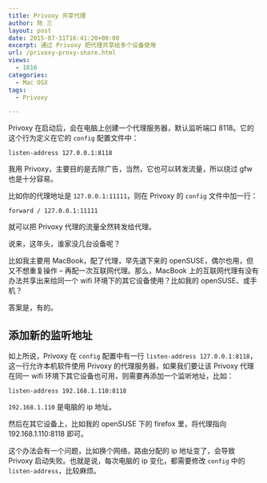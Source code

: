```yaml
---
title: Privoxy 共享代理
author: 陈 三
layout: post
date: 2015-07-31T16:41:20+00:00
excerpt: 通过 Privoxy 把代理共享给多个设备使用
url: /privoxy-proxy-share.html
views:
  - 1816
categories:
  - Mac OSX
tags:
  - Privoxy

---
```

Privoxy 在启动后，会在电脑上创建一个代理服务器，默认监听端口 8118。它的这个行为定义在它的 `config` 配置文件中：

    listen-address 127.0.0.1:8118
    

我用 Privoxy，主要目的是去除广告，当然，它也可以转发流量，所以绕过 gfw 也是十分容易。

比如你的代理地址是 `127.0.0.1:11111`，则在 Privoxy 的 `config` 文件中加一行：

    forward / 127.0.0.1:11111
    

就可以把 Privoxy 代理的流量全然转发给代理。

说来，这年头，谁家没几台设备呢？

比如我主要用 MacBook，配了代理，早先退下来的 openSUSE，偶尔也用，但又不想重复操作 &#8211; 再配一次互联网代理。那么，MacBook 上的互联网代理有没有办法共享出来给同一个 wifi 环境下的其它设备使用？比如我的 openSUSE、或手机？

答案是，有的。

## 添加新的监听地址

如上所说，Privoxy 在 `config` 配置中有一行 `listen-address 127.0.0.1:8118`，这一行允许本机软件使用 Privoxy 的代理服务器，如果我们要让该 Privoxy 代理在同一 wifi 环境下其它设备也可用，则需要再添加一个监听地址，比如：

    listen-address 192.168.1.110:8118
    

`192.168.1.110` 是电脑的 ip 地址。

然后在其它设备上，比如我的 openSUSE 下的 firefox 里，将代理指向 192.168.1.110:8118 即可。

这个办法会有一个问题，比如换个网络，路由分配的 ip 地址变了，会导致 Privoxy 启动失败。也就是说，每次电脑的 ip 变化，都需要修改 `config` 中的 `listen-address`，比较麻烦。